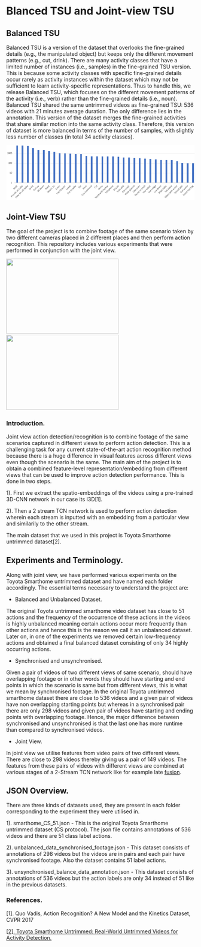 # Blanced TSU and Joint-view TSU

## Balanced TSU

Balanced TSU is a version of the dataset that overlooks the fine-grained details (e.g., the manipulated object) but keeps only the different movement patterns (e.g., cut, drink). There are many activity classes that have a limited number of instances (i.e., samples) in the fine-grained TSU version. This is because some activity classes with specific fine-grained details occur rarely as activity instances within the dataset which may not be sufficient to learn activity-specific representations. Thus to handle this, we release Balanced TSU, which focuses on the different movement patterns of the activity (i.e., verb) rather than the fine-grained details (i.e., noun). Balanced TSU shared the same untrimmed videos as fine-grained TSU: 536 videos with 21 minutes average duration. The only difference lies in the annotation. This version of the dataset merges the fine-grained activities that share similar motion into the same activity class. Therefore, this version of dataset is more balanced in terms of the number of samples, with slightly less number of classes (in total 34 activity classes).

![](./Balanced_TSU.PNG)

## Joint-View TSU

The goal of the project is to combine footage of the same scenario taken by two different cameras placed in 2 different places and then perform action recognition. This repository includes various experiments that were performed in conjunction with the joint view.

<img src="./Sit_down_v1.gif" width="300" height="200"/> <img src="./Sit_down_v2.gif" width="300" height="200"/> 


### Introduction.

Joint view action detection/recognition is to combine footage of the same scenarios captured in different views to perform action detection. This is a challenging task for any current state-of-the-art action recognition method because there is a huge difference in visual features across different views even though the scenario is the same. The main aim of the project is to obtain a combined feature-level representation/embedding from different views that can be used to improve action detection performance. This is done in two steps.

1). First we extract the spatio-embeddings of the videos using a pre-trained 3D-CNN network in our case its I3D[1].

2). Then a 2 stream TCN network is used to perform action detection wherein each stream is inputted with an embedding from a particular view and similarily to the other stream.

The main dataset that we used in this project is Toyota Smarthome untrimmed dataset[2].

## Experiments and Terminology.
Along with joint view, we have performed various experiments on the Toyota Smarthome untrimmed dataset and have named each folder accordingly. The essential terms necessary to understand the project are:

* Balanced and Unbalanced Dataset.

The original Toyota untrimmed smarthome video dataset has close to 51 actions and the frequency of the occurrence of these actions in the videos is highly unbalanced meaning certain actions occur more frequently than other actions and hence this is the reason we call it an unbalanced dataset. Later on, in one of the experiments we removed certain low-frequency actions and obtained a final balanced dataset consisting of only 34 highly occurring actions.

* Synchronised and unsynchronised.

Given a pair of videos of  two different views  of same scenario, should have overlapping footage or in other words they should have starting and end points in which the scenario is same but from different views, this is what we mean by synchronised footage. In the original Toyota untrimmed smarthome dataset there are close to 536 videos and a given pair of videos have non overlapping starting points but whereas in a synchronised pair there are only 298 videos and given pair of videos have starting and ending points with overlapping footage. Hence, the major difference between synchronised and unsynchronised is that the last one has more runtime than compared to synchronised videos.

* Joint View.

In joint view we utilise features from video pairs of two different views. There are close to 298 videos thereby giving us a pair of 149 videos. The features from these pairs of videos with different views are combined at various stages of a 2-Stream TCN network like for example late [fusion](https://github.com/hari431996/joint_view_action_detection/tree/main/joint_view_late_fusion).

## JSON Overview.

There are three kinds of datasets used, they are present in each folder corresponding to the experiment they were utilised in.

1). smarthome_CS_51.json - This is the original Toyota Smarthome untrimmed dataset (CS protocol). The json file contains annotations of 536 videos and there are 51 class label actions.

2). unbalanced_data_synchronised_footage.json - This dataset consists of annotations of 298 videos but the videos are in pairs and each pair have synchronised footage. Also the dataset contains 51 label actions.

3). unsynchronised_balance_data_annotation.json - This dataset consists of annotations of 536 videos but the action labels are only 34 instead of 51 like in the previous datasets.


### References.

[1]. Quo Vadis, Action Recognition? A New Model and the Kinetics Dataset, CVPR 2017

<a href="https://arxiv.org/abs/2010.14982" target="_blank">[2]. Toyota Smarthome Untrimmed: Real-World Untrimmed Videos for Activity Detection.</a>
